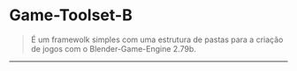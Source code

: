 # Game-Toolset-B

>  É um framewolk simples com uma estrutura de pastas para a criação de jogos com o Blender-Game-Engine 2.79b.

------

